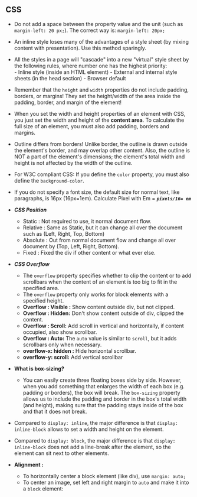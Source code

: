 ## CSS

 - Do not add a space between the property value and the unit (such as `margin-left: 20 px;`). The correct way is: `margin-left: 20px;`
 - An inline style loses many of the advantages of a style sheet (by mixing content with presentation). Use this method sparingly.
 - All the styles in a page will "cascade" into a new "virtual" style sheet by the following rules, where number one has the highest priority:	
		 - Inline style (inside an HTML element)
		 - External and internal style sheets (in the head section)
		 - Browser default 
- Remember that the `height` and `width` properties do not include padding, borders, or margins! They set the height/width of the area inside the padding, border, and margin of the element!
- When you set the width and height properties of an element with CSS, you just set the width and height of the **content area**. To calculate the full size of an element, you must also add padding, borders and margins.
- Outline differs from borders! Unlike border, the outline is drawn outside the element's border, and may overlap other content. Also, the outline is NOT a part of the element's dimensions; the element's total width and height is not affected by the width of the outline.
- For W3C compliant CSS: If you define the `color` property, you must also define the `background-color`.
- If you do not specify a font size, the default size for normal text, like paragraphs, is 16px (16px=1em). Calculate Pixel with Em = ***`pixels/16= em`***
- ***CSS Position***
	- Static : Not required to use, it normal document flow.
	- Relative : Same as Static, but it can change all over the document such as (Left, Right, Top, Bottom)
	- Absolute : Out from normal document flow and change all over document by (Top, Left, Right, Bottom).
	- Fixed : Fixed the div if other content or what ever else.  

- ***CSS Overflow***
	- The `overflow` property specifies whether to clip the content or to add scrollbars when the content of an element is too big to fit in the specified area.
	- The `overflow` property only works for block elements with a specified height.
	- **Overflow : Visible :** Show content outside div, but not clipped.
	- **Overflow : Hidden:** Don't show content outside of div, clipped the content.
	- **Overflow : Scroll:** Add scroll in vertical and horizontally, if content occupied, also show scrollbar.
	-  **Overflow : Auto:** The `auto` value is similar to `scroll`, but it adds scrollbars only when necessary.
	- **overflow-x:  hidden :** Hide horizontal scrollbar.
	- **overflow-y:  scroll:** Add vertical scrollbar
- **What is box-sizing?** 
	- You can easily create three floating boxes side by side. However, when you add something that enlarges the width of each box (e.g. padding or borders), the box will break. The `box-sizing` property allows us to include the padding and border in the box's total width (and height), making sure that the padding stays inside of the box and that it does not break.

- Compared to `display: inline`, the major difference is that `display: inline-block` allows to set a width and height on the element.
- Compared to `display: block`, the major difference is that `display: inline-block` does not add a line-break after the element, so the element can sit next to other elements.
- **Alignment :**
	- To horizontally center a block element (like div), use `margin: auto;`
	- To center an image, set left and right margin to `auto` and make it into a `block` element: